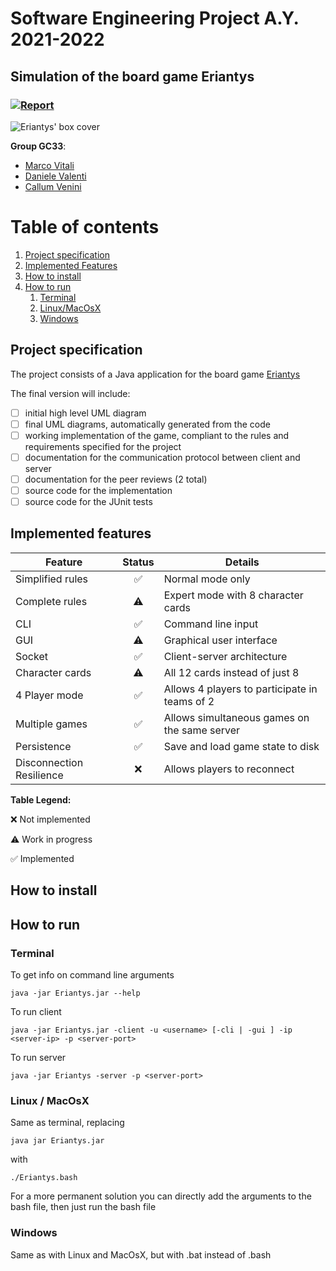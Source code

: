 # Software Engineering Project A.Y. 2021-2022

## Simulation of the board game Eriantys 

### [![Report](https://github.com/Callum-Venini/ing-sw-2022-vitali-valenti-venini/actions/workflows/report.yml/badge.svg)](https://github.com/Callum-Venini/ing-sw-2022-vitali-valenti-venini/actions/workflows/report.yml)

<img src="https://www.craniocreations.it/wp-content/uploads/2021/06/Eriantys_scatolaFrontombra-300x300.png" alt="Eriantys' box cover">



**Group GC33**:
- [Marco Vitali](https://github.com/MarcoVitali0)
- [Daniele Valenti](https://github.com/danielevalenti)
- [Callum Venini](https://github.com/Callum-Venini)

# Table of contents

1. [Project specification](#project-specification)
2. [Implemented Features](#implemented-features)
3. [How to install](#how-to-install)
4. [How to run](#how-to-run)
   1. [Terminal](#terminal)
   2. [Linux/MacOsX](#linux--macosx)
   3. [Windows](#windows)

## Project specification

The project consists of a Java application for the board game [Eriantys](https://www.craniocreations.it/prodotto/eriantys/)

The final version will include:
- [ ] initial high level UML diagram
- [ ] final UML diagrams, automatically generated from the code
- [ ] working implementation of the game, compliant to the rules and requirements specified for the project
- [ ] documentation for the communication protocol between client and server
- [ ] documentation for the peer reviews (2 total)
- [ ] source code for the implementation
- [ ] source code for the JUnit tests

## Implemented features

| Feature                  |       Status       | Details                                       |
|--------------------------|:------------------:|-----------------------------------------------|
| Simplified rules         | :white_check_mark: | Normal mode only                              |
| Complete rules           |     :warning:      | Expert mode with 8 character cards            |
| CLI                      | :white_check_mark: | Command line input                            |
| GUI                      |     :warning:      | Graphical user interface                      |
| Socket                   | :white_check_mark: | Client-server architecture                    |
| Character cards          |     :warning:      | All 12 cards instead of just 8                |
| 4 Player mode            | :white_check_mark: | Allows 4 players to participate in teams of 2 |
| Multiple games           | :white_check_mark: | Allows simultaneous games on the same server  |
| Persistence              | :white_check_mark: | Save and load game state to disk              |
| Disconnection Resilience |        :x:         | Allows players to reconnect                   |

**Table Legend:**

:x: Not implemented

:warning: Work in progress

:white_check_mark: Implemented

## How to install

## How to run

### Terminal
    
To get info on command line arguments

    java -jar Eriantys.jar --help

To run client

    java -jar Eriantys.jar -client -u <username> [-cli | -gui ] -ip <server-ip> -p <server-port>

To run server

    java -jar Eriantys -server -p <server-port>

### Linux / MacOsX
   
Same as terminal, replacing

    java jar Eriantys.jar

with

    ./Eriantys.bash

For a more permanent solution you can directly add the arguments to the bash file, then just run the bash file

### Windows

Same as with Linux and MacOsX, but with .bat instead of .bash